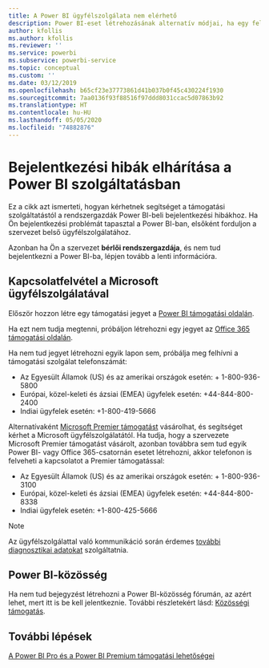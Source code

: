 ```yaml
---
title: A Power BI ügyfélszolgálata nem elérhető
description: Power BI-eset létrehozásának alternatív módjai, ha egy felhasználó nem tud bejelentkezni
author: kfollis
ms.author: kfollis
ms.reviewer: ''
ms.service: powerbi
ms.subservice: powerbi-service
ms.topic: conceptual
ms.custom: ''
ms.date: 03/12/2019
ms.openlocfilehash: b65cf23e37773861d41b037b0f45c430224f1930
ms.sourcegitcommit: 7aa0136f93f88516f97ddd8031ccac5d07863b92
ms.translationtype: HT
ms.contentlocale: hu-HU
ms.lasthandoff: 05/05/2020
ms.locfileid: "74882876"
---
```

# <a name="troubleshooting-sign-in-issues-for-power-bi"></a>Bejelentkezési hibák elhárítása a Power BI szolgáltatásban

Ez a cikk azt ismerteti, hogyan kérhetnek segítséget a támogatási szolgáltatástól a rendszergazdák Power BI-beli bejelentkezési hibákhoz. Ha Ön bejelentkezési problémát tapasztal a Power BI-ban, elsőként forduljon a szervezet belső ügyfélszolgálatához.

Azonban ha Ön a szervezet **bérlői rendszergazdája**, és nem tud bejelentkezni a Power BI-ba, lépjen tovább a lenti információra.

## <a name="contact-microsoft-support"></a>Kapcsolatfelvétel a Microsoft ügyfélszolgálatával

Először hozzon létre egy támogatási jegyet a [Power BI támogatási oldalán](https://powerbi.microsoft.com/support/).

Ha ezt nem tudja megtenni, próbáljon létrehozni egy jegyet az [Office 365 támogatási oldalán](https://support.office.com/home/contact).

Ha nem tud jegyet létrehozni egyik lapon sem, próbálja meg felhívni a támogatási szolgálat telefonszámát:

* Az Egyesült Államok (US) és az amerikai országok esetén: + 1-800-936-5800
* Európai, közel-keleti és ázsiai (EMEA) ügyfelek esetén: +44-844-800-2400
* Indiai ügyfelek esetén: +1-800-419-5666

Alternatívaként [Microsoft Premier támogatást](https://support.microsoft.com/premier) vásárolhat, és segítséget kérhet a Microsoft ügyfélszolgálatától. Ha tudja, hogy a szervezete Microsoft Premier támogatást vásárolt, azonban továbbra sem tud egyik Power BI- vagy Office 365-csatornán esetet létrehozni, akkor telefonon is felveheti a kapcsolatot a Premier támogatással:

* Az Egyesült Államok (US) és az amerikai országok esetén: + 1-800-936-3100
* Európai, közel-keleti és ázsiai (EMEA) ügyfelek esetén: +44-844-800-8338
* Indiai ügyfelek esetén: +1-800-425-5666

> [!Note]
> Az ügyfélszolgálattal való kommunikáció során érdemes [további diagnosztikai adatokat](service-admin-capturing-additional-diagnostic-information-for-power-bi.md) szolgáltatnia.

## <a name="power-bi-community"></a>Power BI-közösség

Ha nem tud bejegyzést létrehozni a Power BI-közösség fórumán, az azért lehet, mert itt is be kell jelentkeznie. További részletekért lásd: [Közösségi támogatás](https://community.powerbi.com/t5/Community-Support/ct-p/PBI_CommunitySupport).

## <a name="next-steps"></a>További lépések

[A Power BI Pro és a Power BI Premium támogatási lehetőségei](service-support-options.md)
